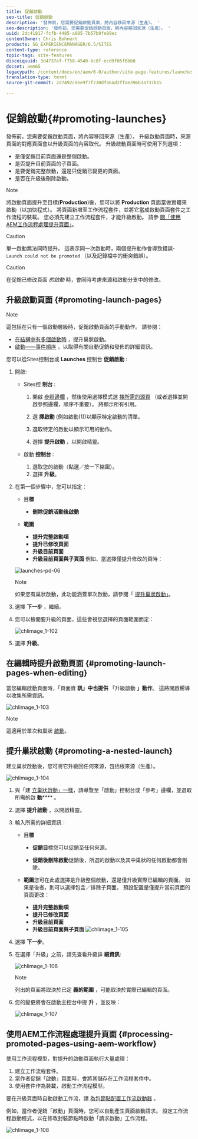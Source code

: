 ```yaml
---
title: 促銷啟動
seo-title: 促銷啟動
description: '發佈前，您需要促銷啟動頁面，將內容移回來源（生產）。 '
seo-description: '發佈前，您需要促銷啟動頁面，將內容移回來源（生產）。 '
uuid: 2dc41817-fcfb-4485-a085-7b57b9fe89ec
contentOwner: Chris Bohnert
products: SG_EXPERIENCEMANAGER/6.5/SITES
content-type: reference
topic-tags: site-features
discoiquuid: 3d4737ef-f758-4540-bc8f-ecd9f05f6bb0
docset: aem65
legacypath: /content/docs/en/aem/6-0/author/site-page-features/launches
translation-type: tm+mt
source-git-commit: 2d7492cdee9f7f730dfa6ad2ffae396b3a737b15

---
```



# 促銷啟動{#promoting-launches}

發佈前，您需要促銷啟動頁面，將內容移回來源（生產）。 升級啟動頁面時，來源頁面的對應頁面會以升級頁面的內容取代。 升級啟動頁面時可使用下列選項：

* 是僅促銷目前頁面還是整個啟動。
* 是否提升目前頁面的子頁面。
* 是要促銷完整啟動，還是只促銷已變更的頁面。
* 是否在升級後刪除啟動。

>[!NOTE]
>
>將啟動頁面提升至目標(**Production**)後，您可以將 **Production** 頁面當做實體來啟動（以加快程式）。 將頁面新增至工作流程套件，並將它當成啟動頁面套件之工作流程的裝載。 您必須先建立工作流程套件，才能升級啟動。 請參 [閱「使用AEM工作流程處理提升頁面」](#processing-promoted-pages-using-aem-workflow)。

>[!CAUTION]
>
>單一啟動無法同時提升。 這表示同一次啟動時，兩個提升動作會導致錯誤- `Launch could not be promoted` （以及記錄檔中的衝突錯誤）。

>[!CAUTION]
>
>在促銷已修改頁面 *的啟動* 時，會同時考慮來源和啟動分支中的修改。

## 升級啟動頁面 {#promoting-launch-pages}

>[!NOTE]
>
>這包括在只有一個啟動層級時，促銷啟動頁面的手動動作。 請參閱：
>
>* [在結構中有多個啟動時](#promoting-a-nested-launch) ，提升巢狀啟動。
>* [啟動——事件順序](/help/sites-authoring/launches.md#launches-the-order-of-events) ，以取得有關自動促銷和發佈的詳細資訊。
>



您可以從Sites控制台或 **Launches** 控制台 **促銷啟動** :

1. 開啟:

   * Sites控 **制台** :

      1. 開啟 [參照邊欄](/help/sites-authoring/author-environment-tools.md#showingpagereferences) ，然後使用選擇模式選 [擇所需的源頁](/help/sites-authoring/basic-handling.md) （或者選擇並開啟參照邊欄，順序不重要）。 將顯示所有引用。

      1. 選 **擇啟動** (例如啟動(1))以顯示特定啟動的清單。
      1. 選取特定的啟動以顯示可用的動作。
      1. 選擇 **提升啟動** ，以開啟精靈。
   * 啟動 **控制台** :

      1. 選取您的啟動（點選／按一下縮圖）。
      1. 選擇 **升級**。


1. 在第一個步驟中，您可以指定：

   * **目標**

      * **刪除促銷活動後啟動**
   * **範圍**

      * **提升完整啟動項**
      * **提升已修改頁面**
      * **升級目前頁面**
      * **升級目前頁面與子頁面**
   例如，當選擇僅提升修改的頁時：

   ![launches-pd-06](assets/launches-pd-06.png)

   >[!NOTE]
   >
   >如果您有巢狀啟動，此功能涵蓋單次啟動，請參閱「 [提升巢狀啟動」](#promoting-a-nested-launch)。

1. 選擇 **下一步** ，繼續。
1. 您可以檢閱要升級的頁面，這些會視您選擇的頁面範圍而定：

   ![chlimage_1-102](assets/chlimage_1-102.png)

1. 選擇 **升級**。

## 在編輯時提升啟動頁面 {#promoting-launch-pages-when-editing}

當您編輯啟動頁面時，「頁面資 **訊」中也提供** 「升級啟動 **」動作**。 這將開啟嚮導以收集所需資訊。

![chlimage_1-103](assets/chlimage_1-103.png)

>[!NOTE]
>
>這適用於單次和巢狀 [啟動](#promoting-a-nested-launch)。

## 提升巢狀啟動 {#promoting-a-nested-launch}

建立巢狀啟動後，您可將它升級回任何來源，包括根來源（生產）。

![chlimage_1-104](assets/chlimage_1-104.png)

1. 與「建 [立巢狀啟動」一樣](#creatinganestedlaunchlaunchwithinalaunch)，請導覽至「啟動」控制台或「參考」邊欄，並選取所需的啟 **動****** 。
1. 選擇 **提升啟動** ，以開啟精靈。

1. 輸入所需的詳細資訊：

   * **目標**

      * **促銷目**&#x200B;標您可以促銷至任何來源。

      * **促銷後刪除啟動**&#x200B;促銷後，所選的啟動以及其中巢狀的任何啟動都會刪除。
   * **範圍**&#x200B;您可在此處選擇是升級整個啟動，還是僅升級實際已編輯的頁面。 如果是後者，則可以選擇包含／排除子頁面。 預設配置是僅提升當前頁面的頁面更改：

      * **提升完整啟動項**
      * **提升已修改頁面**
      * **升級目前頁面**
      * **升級目前頁面與子頁面**
   ![chlimage_1-105](assets/chlimage_1-105.png)

1. 選擇 **下一步**。
1. 在選擇「升級」之前，請先查看升級詳 **細資訊**:

   ![chlimage_1-106](assets/chlimage_1-106.png)

   >[!NOTE]
   >
   >列出的頁面將取決於已定 **義的範圍** ，可能取決於實際已編輯的頁面。

1. 您的變更將會在啟動主控台中提 **升** ，並反映：

   ![chlimage_1-107](assets/chlimage_1-107.png)

## 使用AEM工作流程處理提升頁面 {#processing-promoted-pages-using-aem-workflow}

使用工作流程模型，對提升的啟動頁面執行大量處理：

1. 建立工作流程套件。
1. 當作者促銷「啟動」頁面時，會將其儲存在工作流程套件中。
1. 使用套件作為裝載，啟動工作流程模型。

要在升級頁面時自動啟動工作流，請 [為包節點配置工作流啟動器](/help/sites-administering/workflows-starting.md#workflows-launchers) 。

例如，當作者促銷「啟動」頁面時，您可以自動產生頁面啟動請求。 設定工作流程啟動程式，以在修改封裝節點時啟動「請求啟動」工作流程。

![chlimage_1-108](assets/chlimage_1-108.png)
